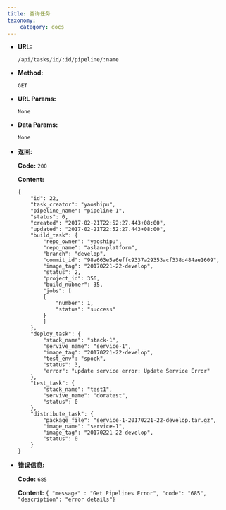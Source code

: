 ```yaml
---
title: 查询任务
taxonomy:
    category: docs
---
```


* **URL:**

    `/api/tasks/id/:id/pipeline/:name`

* **Method:**

    `GET`

* **URL Params:**

	`None`

* **Data Params:**

    `None`

* **返回:**

	**Code:** `200`

	**Content:** 
	
	```
    {
        "id": 22,
        "task_creator": "yaoshipu",
        "pipeline_name": "pipeline-1",
        "status": 0,
        "created": "2017-02-21T22:52:27.443+08:00",
        "updated": "2017-02-21T22:52:27.443+08:00",
        "build_task": {
            "repo_owner": "yaoshipu",
            "repo_name": "aslan-platform",
            "branch": "develop",
            "commit_id": "98a663e5a6effc9337a29353acf338d484ae1609",
            "image_tag": "20170221-22-develop",
            "status": 2,
            "project_id": 356,
            "build_nubmer": 35,
            "jobs": [
            {
                "number": 1,
                "status": "success"
            }
            ]
        },
        "deploy_task": {
            "stack_name": "stack-1",
            "servive_name": "service-1",
            "image_tag": "20170221-22-develop",
            "test_env": "spock",
            "status": 3,
            "error": "update service error: Update Service Error"
        },
        "test_task": {
            "stack_name": "test1",
            "servive_name": "doratest",
            "status": 0
        },
        "distribute_task": {
            "package_file": "service-1-20170221-22-develop.tar.gz",
            "image_name": "service-1",
            "image_tag": "20170221-22-develop",
            "status": 0
        }
    }
	```	

* **错误信息:**

	**Code:** `685`
  	
  	**Content:** `{ "message" : "Get Pipelines Error", "code": "685", "description": "error details"}`